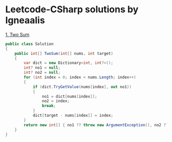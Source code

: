﻿# Leetcode-CSharp solutions by Igneaalis

[1. Two Sum](https://leetcode.com/problems/two-sum/)

```C#
public class Solution
{
    public int[] TwoSum(int[] nums, int target)
    {
        var dict = new Dictionary<int, int?>();
        int? no1 = null;
        int? no2 = null;
        for (int index = 0; index < nums.Length; index++)
        {
            if (dict.TryGetValue(nums[index], out no1))
            {
                no1 = dict[nums[index]];
                no2 = index;
                break;
            }
            dict[target - nums[index]] = index;
        }
        return new int[] { no1 ?? throw new ArgumentException(), no2 ?? throw new ArgumentException() };
    }
}
```